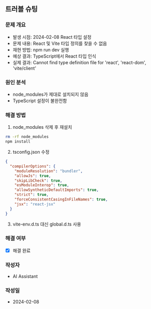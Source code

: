 ## 트러블 슈팅

### 문제 개요
* 발생 시점: 2024-02-08 React 타입 설정
* 문제 내용: React 및 Vite 타입 정의를 찾을 수 없음
* 재현 방법: npm run dev 실행
* 예상 결과: TypeScript에서 React 타입 인식
* 실제 결과: Cannot find type definition file for 'react', 'react-dom', 'vite/client'

### 원인 분석
* node_modules가 제대로 설치되지 않음
* TypeScript 설정이 불완전함

### 해결 방법
1. node_modules 삭제 후 재설치
```bash
rm -rf node_modules
npm install
```

2. tsconfig.json 수정
```json
{
  "compilerOptions": {
    "moduleResolution": "bundler",
    "allowJs": true,
    "skipLibCheck": true,
    "esModuleInterop": true,
    "allowSyntheticDefaultImports": true,
    "strict": true,
    "forceConsistentCasingInFileNames": true,
    "jsx": "react-jsx"
  }
}
```

3. vite-env.d.ts 대신 global.d.ts 사용

### 해결 여부
* [x] 해결 완료

### 작성자
* AI Assistant

### 작성일
* 2024-02-08 